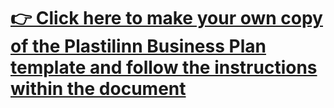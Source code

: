 <h1><a href="https://docs.google.com/document/d/1nzI56e0zItq3vWeOoPsbe_dOVMU2dCZ5H40Mb1xoso4/copy" target="_blank">👉 Click here to make your own copy of the Plastilinn Business Plan template and follow the instructions within the document</a></h1>